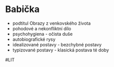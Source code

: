 # Babička
- podtitul Obrazy z venkovského života
- pohodové a nekonfliktní dílo
- psychohygiena - očista duše
- autobiografické rysy
- idealizované postavy - bezchybné  postavy
- typizované postavy - klasická postava té doby

#LIT 